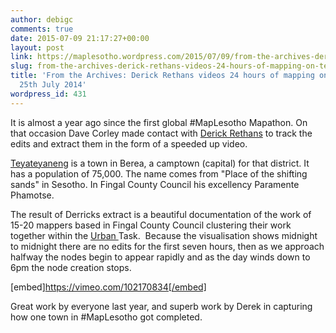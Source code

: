 ```yaml
---
author: debigc
comments: true
date: 2015-07-09 21:17:27+00:00
layout: post
link: https://maplesotho.wordpress.com/2015/07/09/from-the-archives-derick-rethans-videos-24-hours-of-mapping-on-teyateyaneng-25th-july-2015/
slug: from-the-archives-derick-rethans-videos-24-hours-of-mapping-on-teyateyaneng-25th-july-2015
title: 'From the Archives: Derick Rethans videos 24 hours of mapping on Teyateyaneng
  25th July 2014'
wordpress_id: 431
---
```


It is almost a year ago since the first global #MapLesotho Mapathon. On that occasion Dave Corley made contact with [Derick Rethans](https://twitter.com/derickr) to track the edits and extract them in the form of a speeded up video.

[Teyateyaneng](https://en.wikipedia.org/wiki/Teyateyaneng) is a town in Berea, a camptown (capital) for that district. It has a population of 75,000. The name comes from "Place of the shifting sands" in Sesotho. In Fingal County Council his excellency Paramente Phamotse.

The result of Derricks extract is a beautiful documentation of the work of 15-20 mappers based in Fingal County Council clustering their work together within the [Urban ](http://tasks.hotosm.org/project/597#)Task.  Because the visualisation shows midnight to midnight there are no edits for the first seven hours, then as we approach halfway the nodes begin to appear rapidly and as the day winds down to 6pm the node creation stops.

[embed]https://vimeo.com/102170834[/embed]

Great work by everyone last year, and superb work by Derek in capturing how one town in #MapLesotho got completed.
